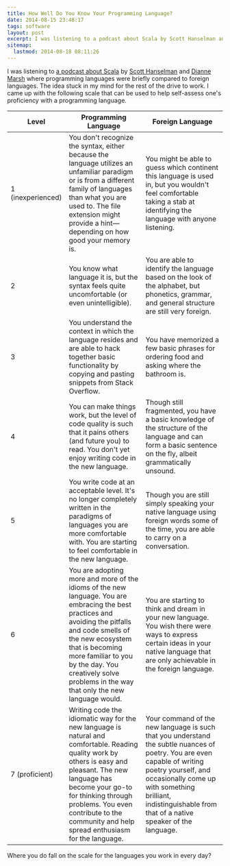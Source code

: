 ```yaml
---
title: How Well Do You Know Your Programming Language?
date: 2014-08-15 23:48:17
tags: software
layout: post
excerpt: I was listening to a podcast about Scala by Scott Hanselman and Dianne Marsh where programming languages were briefly compared to foreign languages. The idea stuck in my mind for the rest of the drive to work.
sitemap:
  lastmod: 2014-08-18 08:11:26
---
```


I was listening to [a podcast about Scala](http://hanselminutes.com/394/demystifying-scala-with-netflixs-dianne-marsh) by [Scott Hanselman](http://www.hanselman.com/) and [Dianne Marsh](http://diannemarsh.com/) where programming languages were briefly compared to foreign languages. The idea stuck in my mind for the rest of the drive to work. I came up with the following scale that can be used to help self-assess one's proficiency with a programming language.

<table>
  <thead>
    <tr>
      <th>Level</th>
      <th>Programming Language</th>
      <th>Foreign Language</th>
    </tr>
  </thead>
  <tbody>
    <tr>
      <td>1 (inexperienced)</td>
      <td>You don't recognize the syntax, either because the language utilizes an unfamiliar paradigm or is from a different family of languages than what you are used to. The file extension might provide a hint—depending on how good your memory is.</td>
      <td>You might be able to guess which continent this language is used in, but you wouldn't feel comfortable taking a stab at identifying the language with anyone listening.</td>
    </tr>
    <tr>
      <td>2</td>
      <td>You know what language it is, but the syntax feels quite uncomfortable (or even unintelligible).</td>
      <td>You are able to identify the language based on the look of the alphabet, but phonetics, grammar, and general structure are still very foreign.</td>
    </tr>
    <tr>
      <td>3</td>
      <td>You understand the context in which the language resides and are able to hack together basic functionality by copying and pasting snippets from Stack Overflow.</td>
      <td>You have memorized a few basic phrases for ordering food and asking where the bathroom is.</td>
    </tr>
    <tr>
      <td>4</td>
      <td>You can make things work, but the level of code quality is such that it pains others (and future you) to read. You don't yet enjoy writing code in the new language.</td>
      <td>Though still fragmented, you have a basic knowledge of the structure of the language and can form a basic sentence on the fly, albeit grammatically unsound.</td>
    </tr>
    <tr>
      <td>5</td>
      <td>You write code at an acceptable level. It's no longer completely written in the paradigms of languages you are more comfortable with. You are starting to feel comfortable in the new language.</td>
      <td>Though you are still simply speaking your native language using foreign words some of the time, you are able to carry on a conversation.</td>
    </tr>
    <tr>
      <td>6</td>
      <td>You are adopting more and more of the idioms of the new language. You are embracing the best practices and avoiding the pitfalls and code smells of the new ecosystem that is becoming more familiar to you by the day. You creatively solve problems in the way that only the new language would.</td>
      <td>You are starting to think and dream in your new language. You wish there were ways to express certain ideas in your native language that are only achievable in the foreign language.</td>
    </tr>
    <tr>
      <td>7 (proficient)</td>
      <td>Writing code the idiomatic way for the new language is natural and comfortable. Reading quality work by others is easy and pleasant. The new language has become your go-to for thinking through problems. You even contribute to the community and help spread enthusiasm for the language.</td>
      <td>Your command of the new language is such that you understand the subtle nuances of poetry. You are even capable of writing poetry yourself, and occasionally come up with something brilliant, indistinguishable from that of a native speaker of the language.</td>
    </tr>
  </tbody>
</table>

Where you do fall on the scale for the languages you work in every day?
